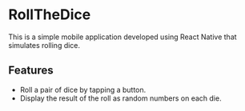 # RollTheDice

This is a simple mobile application developed using React Native that simulates rolling dice.

## Features

- Roll a pair of dice by tapping a button.
- Display the result of the roll as random numbers on each die.
